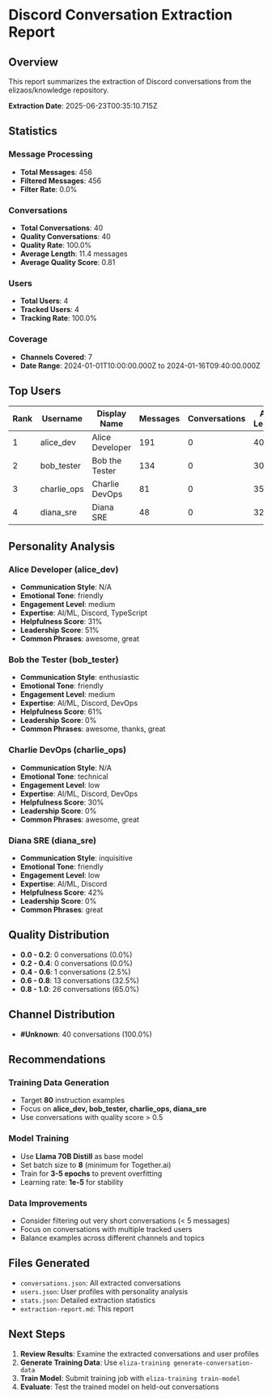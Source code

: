 # Discord Conversation Extraction Report

## Overview

This report summarizes the extraction of Discord conversations from the elizaos/knowledge repository.

**Extraction Date**: 2025-06-23T00:35:10.715Z

## Statistics

### Message Processing
- **Total Messages**: 456
- **Filtered Messages**: 456
- **Filter Rate**: 0.0%

### Conversations
- **Total Conversations**: 40
- **Quality Conversations**: 40
- **Quality Rate**: 100.0%
- **Average Length**: 11.4 messages
- **Average Quality Score**: 0.81

### Users
- **Total Users**: 4
- **Tracked Users**: 4
- **Tracking Rate**: 100.0%

### Coverage
- **Channels Covered**: 7
- **Date Range**: 2024-01-01T10:00:00.000Z to 2024-01-16T09:40:00.000Z

## Top Users

| Rank | Username | Display Name | Messages | Conversations | Avg Length | Frequency |
|------|----------|--------------|----------|---------------|------------|-----------|
| 1 | alice_dev | Alice Developer | 191 | 0 | 40.8 | 12.75/day |
| 2 | bob_tester | Bob the Tester | 134 | 0 | 30.2 | 13.12/day |
| 3 | charlie_ops | Charlie DevOps | 81 | 0 | 35.9 | 5.42/day |
| 4 | diana_sre | Diana SRE | 48 | 0 | 32.8 | 3.22/day |

## Personality Analysis


### Alice Developer (alice_dev)

- **Communication Style**: N/A
- **Emotional Tone**: friendly
- **Engagement Level**: medium
- **Expertise**: AI/ML, Discord, TypeScript
- **Helpfulness Score**: 31%
- **Leadership Score**: 51%
- **Common Phrases**: awesome, great


### Bob the Tester (bob_tester)

- **Communication Style**: enthusiastic
- **Emotional Tone**: friendly
- **Engagement Level**: medium
- **Expertise**: AI/ML, Discord, DevOps
- **Helpfulness Score**: 61%
- **Leadership Score**: 0%
- **Common Phrases**: awesome, thanks, great


### Charlie DevOps (charlie_ops)

- **Communication Style**: N/A
- **Emotional Tone**: technical
- **Engagement Level**: low
- **Expertise**: AI/ML, Discord, DevOps
- **Helpfulness Score**: 30%
- **Leadership Score**: 0%
- **Common Phrases**: awesome, great


### Diana SRE (diana_sre)

- **Communication Style**: inquisitive
- **Emotional Tone**: friendly
- **Engagement Level**: low
- **Expertise**: AI/ML, Discord
- **Helpfulness Score**: 42%
- **Leadership Score**: 0%
- **Common Phrases**: great


## Quality Distribution

- **0.0 - 0.2**: 0 conversations (0.0%)
- **0.2 - 0.4**: 0 conversations (0.0%)
- **0.4 - 0.6**: 1 conversations (2.5%)
- **0.6 - 0.8**: 13 conversations (32.5%)
- **0.8 - 1.0**: 26 conversations (65.0%)

## Channel Distribution

- **#Unknown**: 40 conversations (100.0%)

## Recommendations

### Training Data Generation
- Target **80** instruction examples
- Focus on **alice_dev, bob_tester, charlie_ops, diana_sre**
- Use conversations with quality score > 0.5

### Model Training
- Use **Llama 70B Distill** as base model
- Set batch size to **8** (minimum for Together.ai)
- Train for **3-5 epochs** to prevent overfitting
- Learning rate: **1e-5** for stability

### Data Improvements
- Consider filtering out very short conversations (< 5 messages)
- Focus on conversations with multiple tracked users
- Balance examples across different channels and topics

## Files Generated

- `conversations.json`: All extracted conversations
- `users.json`: User profiles with personality analysis
- `stats.json`: Detailed extraction statistics
- `extraction-report.md`: This report

## Next Steps

1. **Review Results**: Examine the extracted conversations and user profiles
2. **Generate Training Data**: Use `eliza-training generate-conversation-data`
3. **Train Model**: Submit training job with `eliza-training train-model`
4. **Evaluate**: Test the trained model on held-out conversations

